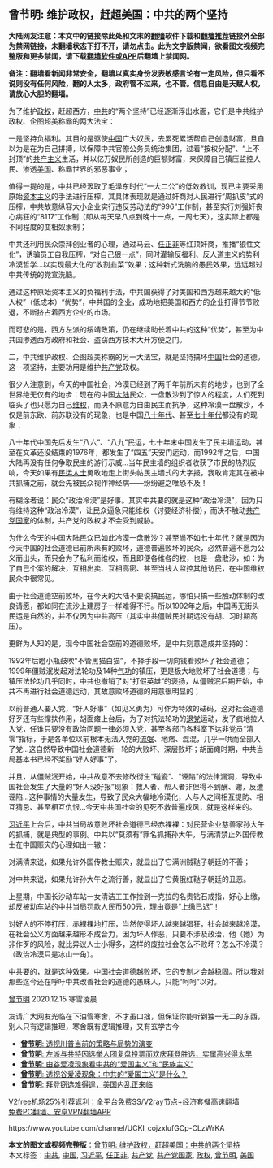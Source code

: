  <h2>曾节明: 维护政权，赶超美国：中共的两个坚持</h2> <p class="notice"><b>大陆网友注意：本文中的链接除此处和文末的<a href="https://github.com/bannedbook/fanqiang" >翻墙</a>软件下载和<a href="https://github.com/killgcd/justmysocks/blob/master/README.md">翻墙推荐</a>链接外全部为禁网链接，未翻墙状态下打不开，请勿点击。此为文字版禁闻，欲看图文视频完整版和更多禁闻，请下载<a href="https://github.com/bannedbook/fanqiang">翻墙软件或APP</a>后翻墙上禁闻网。</p><p>备注：翻墙看新闻非常安全，翻墙以真实身份发表敏感言论有一定风险，但只看不说则没有任何风险，翻的人太多，政府管不过来，也不管。信息自由是天赋人权，请放心大胆的翻墙。</b></p>  <div class="entry"> <p>为了维护<a href="https://www.bannedbook.org/bnews/tag/%e6%94%bf%e6%9d%83/" class="st_tag internal_tag" rel="tag" title="标签 政权 下的日志">政权</a>，赶超西方，<a href="https://www.bannedbook.org/bnews/tag/%e4%b8%ad%e5%85%b1/" class="st_tag internal_tag" rel="tag" title="标签 中共 下的日志">中共</a>的“两个坚持”已经逐渐浮出水面，它们是中共维护政权、企图超美称霸的两大法宝：</p> <p>一是坚持负福利。其目的是驱使<span class='wp_keywordlink_affiliate'><a href="https://www.bannedbook.org/" title="中国" target="_blank">中国</a></span>广大奴民，去累死累活帮自己创造财富，且自以为是在为自己拼搏，以保障中共官僚公务员统治集团，过着“按权分配”、“上不封顶”的<span class='wp_keywordlink'><a href="https://www.bannedbook.org/forum2/topic6177.html" title="《共产主义的终极目的》" target="_blank">共产主义</a></span>生活，并以亿万奴民所创造的巨额财富，来保障自己镇压监控人民、渗透<a href="https://www.bannedbook.org/bnews/tag/%e7%be%8e%e5%9b%bd/" class="st_tag internal_tag" rel="tag" title="标签 美国 下的日志">美国</a>、称霸世界的邪恶事业；</p> <p>值得一提的是，中共已经汲取了毛泽东时代“一大二公”的低效教训，现已主要采用原始<span class='wp_keywordlink'><a href="https://www.bannedbook.org/forum2/topic920.html" title="资本主义与自由" target="_blank">资本主义</a></span>的手法进行压榨，其具体表现就是通过奸商对人民进行“周扒皮”式的压榨，中共故意纵容大小企业实行违反劳动法的“996”工作制，甚至实行刘强奸丧心病狂的“8117”工作制（即从每天早八点到晚十一点，一周七天），这实际上都是不同程度的变相奴隶制；</p> <p>中共还利用民众崇拜创业者的心理，通过马云、<a href="https://www.bannedbook.org/bnews/tag/%E4%BB%BB%E6%AD%A3%E9%9D%9E/" class="st_tag internal_tag" rel="tag" title="标签 任正非 下的日志">任正非</a>等红顶奸商，推播“狼性文化”，诱骗员工自我压榨，“对自己狠一点”，同时灌输反福利、反人道主义的势利冷漠哲学&#8230;以实现最大化的“收割韭菜”效果；这种新式洗脑的愚民效果，远远超过中共传统的党宣洗脑。</p> <p>通过这种原始资本主义的负福利手法，中共国获得了对美国和西方越来越大的“低人权”（低成本）“优势”，中共国的企业，成功地把美国和西方的企业打得节节败退，不断挤占着西方企业的市场。</p> <p>而可悲的是，西方左派的绥靖政策，仍在继续助长着中共的这种“优势”，甚至为中共国渗透西方政府和社会、盗窃西方技术大开方便之门。</p>  <p>二，中共维护政权、企图超美称霸的另一大法宝，就是坚持搞坏<a href="https://www.bannedbook.org/bnews/tag/%E4%B8%AD%E5%9B%BD/" class="st_tag internal_tag" rel="tag" title="标签 中国 下的日志">中国</a>社会的道德。这一项坚持，主要功用是维护<a href="https://www.bannedbook.org/bnews/tag/%e5%85%b1%e4%ba%a7%e5%85%9a/" class="st_tag internal_tag" rel="tag" title="标签 共产党 下的日志">共产党</a>政权。</p> <p>很少人注意到，今天的中国社会，冷漠已经到了两千年前所未有的地步，也到了全世界绝无仅有的地步：现在的中国<span class='wp_keywordlink_affiliate'><a href="https://www.bannedbook.org/" title="大陆" target="_blank">大陆</a></span>民众，一盘散沙到了惊人的程度，人们死到临头了也只愿为自己<span class='wp_keywordlink_affiliate'><a href="https://www.bannedbook.org/bnews/weiquan/" title="维权" target="_blank">维权</a></span>，而决不原意为自由民主而抗争，这种冷漠一盘散沙，不仅是前东欧、前苏联没有的现象，也是中国<span class='wp_keywordlink'><a href="https://www.bannedbook.org/forum2/topic939.html" title="《八十年代访谈录》" target="_blank">八十年代</a></span>、甚至<span class='wp_keywordlink'><a href="https://www.bannedbook.org/forum2/topic1112.html" title="北島、李陀主編： 七十年代" target="_blank">七十年代</a></span>都没有的现象：</p> <p>八十年代中国先后发生“八六”、“八九”民运，七十年末中国发生了民主墙运动，甚至在文革还没结束的1976年，都发生了“四五”天安门运动，而1992年之后，中国大陆再没有任何争取民主的游行示威&#8230;当年民主墙的组织者收获了市民的热烈反响，今天如果有<span class='wp_keywordlink'><a href="https://www.bannedbook.org/forum9/" title="民运人士看法轮功" target="_blank">民运人士</a></span>勇敢地走上街头帖民主墙式的大字报，我敢肯定其在被中共抓捕之前，就会先被民众视作神经病——纷纷避之唯恐不及！</p> <p>有糊涂者说：民众“政治冷漠”是好事。其实中共要的就是这种“政治冷漠”，因为只有维持这种“政治冷漠”，让民众逼急只能维权（讨要经济补偿），而决不触动<a href="https://www.bannedbook.org/bnews/tag/%e5%85%b1%e4%ba%a7%e5%85%9a%e5%9b%bd%e5%ae%b6/" class="st_tag internal_tag" rel="tag" title="标签 共产党国家 下的日志">共产党国家</a>的体制，共产党的政权才不会受到威胁。</p> <p>为什么今天的中国大陆民众已如此冷漠一盘散沙？甚至尚不如七十年代？就是因为今天中国的社会道德已前所未有的败坏，道德普遍败坏的民众，必然普遍不愿为公义而出头，而只会为了私利而维权，而且即便各维各的权，也是一盘散沙，如：为了自己个案的解决，互相出卖、互相高密、甚至当线人监控其他访民，在中国维权民众中很常见。</p> <p>由于社会道德空前败坏，在今天的大陆不要说搞民运，哪怕只搞一些触动体制的改良请愿，都如同在流沙上建房子一样难得不行。所以1992年之后，中国再无街头民运是自然的，并不仅因为中共高压（其实中共僵贼民时期远没有胡、习时期高压）。</p>  <p>更鲜为人知的是，现今中国社会空前的道德败坏，是中共刻意造成并坚持的：</p> <p>1992年后瞪小瓶鼓吹“不管黑猫白猫”，不择手段一切向钱看败坏了社会道德；1999年僵贼泯发起对法轮功及14种<span class='wp_keywordlink'><a href="https://www.qi-gong.me/" title="气功修炼网" target="_blank">气功</a></span>的镇压，更是极大地败坏了社会道德；与镇压法轮功几乎同时，中共也撤销了对“打假英雄”的褒扬，从僵贼泯后期开始，中共不再进行社会道德运动，其故意败坏道德的用意很明显的；</p> <p>以前普通人要入党，“好人好事”（如见义勇为）可作为特效的砝码，这对社会道德好歹还有些撑扶作用，胡面瘫上台后，为了对抗法轮功的<span class='wp_keywordlink'><a href="http://tuidang.epochtimes.com/" title="退党" rel="nofollow" target="_blank">退党</a></span>运动，发了疯地拉人入党，任谁只要没有政治问题一律必须入党，甚至各部门各科室下达非党员“清零”指标，于是各单位以前根本无法入党的<span class='wp_keywordlink'><a href="https://www.bannedbook.org/forum11/topic282.html" title="禁片：评中国共产党的流氓本性" target="_blank">流氓</a></span>、地痞、混混，几乎一哄而全部入了党&#8230;这自然导致中国社会道德新一轮的大败坏、深层败坏；胡面瘫时期，中共当局基本书已经不奖励“好人好事”了。</p> <p>并且，从僵贼泯开始，中共故意不去修改衍生“碰瓷”、“诬陷”的法律漏洞，导致中国社会发生了大量的“好人没好报”现象：救人者、帮人者非但得不到酬、谢，反遭诬陷&#8230;这种事情的大量发生，导致了民众大幅地冷漠化，人与人之间相互提防、相互猜忌、甚至相互仇恨&#8230;今天中共国社会的见死不救普遍成风，就是这样来的。</p> <p><a href="https://www.bannedbook.org/bnews/tag/%e4%b9%a0%e8%bf%91%e5%b9%b3/" class="st_tag internal_tag" rel="tag" title="标签 习近平 下的日志">习近平</a>上台后，中共当局故意败坏社会道德已经赤裸裸：对民营企业慈善家孙大午的抓捕，就是典型的事例。中共以“莫须有”罪名抓捕孙大午，与满清禁止外国传教士在中国赈灾的心理如出一辙：</p> <p>对满清来说，如果允许外国传教士赈灾，就显出了它满洲贼鞑子朝廷的不善；</p>  <p>对中共来说，如果允许孙大午之流行善，就显出了它黄俄红鞑子朝廷的丑恶。</p> <p>上星期，中国长沙动车站一女清洁工工作捡到一克拉的名贵钻石戒指，好心上缴，却反被动车站的中共当局罚款人民币500元，理由竟是“上缴已迟”！</p> <p>对好人的不停打压，赤裸裸地打压，当然使得坏人越来越猖狂，社会越来越冷漠，在社会公义方面越来越形不成合力，因为坏人作恶，只要不涉及政治，他（她）为非作歹的风险，就比异议人士小得多，这样的废拉社会怎么不败坏？怎么不冷漠？（政治冷漠只是冰山一角）。</p> <p>中共要的，就是这种效果。中国社会道德越败坏，它的专制才会越稳固。所以我对那些迄今还在呼吁中共改善社会的道德的愚昧人，只能“呵呵”以对。</p> <p><a href="https://www.bannedbook.org/bnews/tag/%e6%9b%be%e8%8a%82%e6%98%8e/" class="st_tag internal_tag" rel="tag" title="标签 曾节明 下的日志">曾节明</a> 2020.12.15 寒雪凌晨</p> <p>友请广大网友光临在下油管寒舍，不才虽口拙，但保证你能听到独一无二的东西，别人只有逻辑推理，寒舍既有逻辑推理，又有玄学古今</p>  <ul class='op-related-articles' title='相关阅读'> <li><a href='https://www.bannedbook.org/bnews/ssgc/20201215/1448120.html' target='_blank'><b>曾节明</b>: 透视川普当前的策略与局势的演变</a></li> <li><a href='https://www.bannedbook.org/bnews/ssgc/20201215/1448041.html' target='_blank'><b>曾节明</b>: 左派与共特因选举人团复盘投票而欢庆拜登胜选，实属高兴得太早</a></li> <li><a href='https://www.bannedbook.org/bnews/ssgc/20201215/1447957.html' target='_blank'><b>曾节明</b>: 由谷爱凌现象看中共的“爱国主义”和“民族主义”</a></li> <li><a href='https://www.bannedbook.org/bnews/ssgc/20201215/1447956.html' target='_blank'><b>曾节明</b>: 透视谷爱凌现象：中共的“爱国主义”是什么？</a></li> <li><a href='https://www.bannedbook.org/bnews/ssgc/20201214/1447544.html' target='_blank'><b>曾节明</b>: 拜登窃选难得逞，美国内乱正来临</a></li> </ul> <p class="texttj"> <a href="https://github.com/bannedbook/fanqiang/wiki/V2ray%E6%9C%BA%E5%9C%BA" target="_blank">V2free机场25%引荐返利：全平台免费SS/V2ray节点+经济套餐高速翻墙</a><br/> <a href="https://github.com/bannedbook/fanqiang/wiki/%E7%A6%81%E9%97%BB%E7%BD%91%E5%AE%89%E5%8D%93%E7%BF%BB%E5%A2%99%E6%96%B0%E9%97%BBAPP" target="_blank">免费PC翻墙、安卓VPN翻墙APP</a></p><p>https://www.youtube.com/channel/UCKI_cojzxlufGCp-CLzWrKA</p><a name='sharetosocial'></a>       <div><b>本文的图文或视频完整版</b>：<a href='https://www.bannedbook.org/bnews/cbnews/20201215/1448179.html'>曾节明: 维护政权，赶超美国：中共的两个坚持</a></div>  </div><!--END ENTRY--> <div class="postfooter"> <div>本文标签：<a href="https://www.bannedbook.org/bnews/tag/%e4%b8%ad%e5%85%b1/" rel="tag">中共</a>, <a href="https://www.bannedbook.org/bnews/tag/%E4%B8%AD%E5%9B%BD/" rel="tag">中国</a>, <a href="https://www.bannedbook.org/bnews/tag/%e4%b9%a0%e8%bf%91%e5%b9%b3/" rel="tag">习近平</a>, <a href="https://www.bannedbook.org/bnews/tag/%E4%BB%BB%E6%AD%A3%E9%9D%9E/" rel="tag">任正非</a>, <a href="https://www.bannedbook.org/bnews/tag/%e5%85%b1%e4%ba%a7%e5%85%9a/" rel="tag">共产党</a>, <a href="https://www.bannedbook.org/bnews/tag/%e5%85%b1%e4%ba%a7%e5%85%9a%e5%9b%bd%e5%ae%b6/" rel="tag">共产党国家</a>, <a href="https://www.bannedbook.org/bnews/tag/%e6%94%bf%e6%9d%83/" rel="tag">政权</a>, <a href="https://www.bannedbook.org/bnews/tag/%e6%9b%be%e8%8a%82%e6%98%8e/" rel="tag">曾节明</a>, <a href="https://www.bannedbook.org/bnews/tag/%e7%be%8e%e5%9b%bd/" rel="tag">美国</a></div>  </div><!--END POSTFOOTER--> 